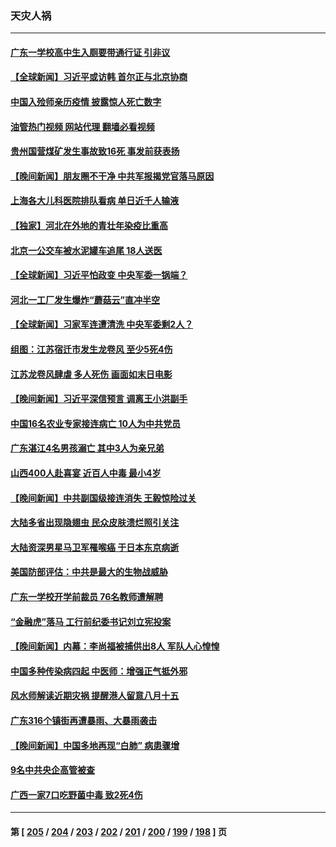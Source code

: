 ### 天灾人祸
---
#### [广东一学校高中生入厕要带通行证 引非议](../../pages/ncid280/n14080853.md?09252045) 
#### [【全球新闻】习近平或访韩 首尔正与北京协商](../../pages/ncid280/n14080762.md?09252045) 
#### [中国入殓师亲历疫情 披露惊人死亡数字](../../pages/ncid280/n14080339.md?09252045) 
#### [油管热门视频 网站代理 翻墙必看视频](http://138.2.39.72:81/youtube.html?epic-marker?09252045)
#### [贵州国营煤矿发生事故致16死 事发前获表扬](../../pages/ncid280/n14080316.md?09252045) 
#### [【晚间新闻】朋友圈不干净 中共军报揭党官落马原因](../../pages/ncid280/n14079755.md?09252045) 
#### [上海各大儿科医院排队看病 单日近千人输液](../../pages/ncid280/n14078898.md?09252045) 
#### [【独家】河北在外地的青壮年染疫比重高](../../pages/ncid280/n14078431.md?09252045) 
#### [北京一公交车被水泥罐车追尾 18人送医](../../pages/ncid280/n14079131.md?09252045) 
#### [【全球新闻】习近平怕政变 中央军委一锅端？](../../pages/ncid280/n14079104.md?09252045) 
#### [河北一工厂发生爆炸“蘑菇云”直冲半空](../../pages/ncid280/n14078434.md?09252045) 
#### [【全球新闻】习家军连遭清洗 中央军委剩2人？](../../pages/ncid280/n14078410.md?09252045) 
#### [组图：江苏宿迁市发生龙卷风 至少5死4伤](../../pages/ncid280/n14077799.md?09252045) 
#### [江苏龙卷风肆虐 多人死伤 画面如末日电影](../../pages/ncid280/n14077691.md?09252045) 
#### [【晚间新闻】习近平深信预言 调离王小洪副手](../../pages/ncid280/n14077074.md?09252045) 
#### [中国16名农业专家接连病亡 10人为中共党员](../../pages/ncid280/n14076786.md?09252045) 
#### [广东湛江4名男孩溺亡 其中3人为亲兄弟](../../pages/ncid280/n14076824.md?09252045) 
#### [山西400人赴喜宴 近百人中毒 最小4岁](../../pages/ncid280/n14076787.md?09252045) 
#### [【晚间新闻】中共副国级接连消失 王毅惊险过关](../../pages/ncid280/n14076732.md?09252045) 
#### [大陆多省出现隐翅虫 民众皮肤溃烂照引关注](../../pages/ncid280/n14076067.md?09252045) 
#### [大陆资深男星马卫军罹喉癌 于日本东京病逝](../../pages/ncid280/n14075692.md?09252045) 
#### [美国防部评估：中共是最大的生物战威胁](../../pages/ncid280/n14075204.md?09252045) 
#### [广东一学校开学前裁员 76名教师遭解聘](../../pages/ncid280/n14074948.md?09252045) 
#### [“金融虎”落马 工行前纪委书记刘立宪投案](../../pages/ncid280/n14074924.md?09252045) 
#### [【晚间新闻】内幕：李尚福被捕供出8人 军队人心惶惶](../../pages/ncid280/n14074699.md?09252045) 
#### [中国多种传染病四起 中医师：增强正气抵外邪](../../pages/ncid280/n14074695.md?09252045) 
#### [风水师解读近期灾祸 提醒港人留意八月十五](../../pages/ncid280/n14074665.md?09252045) 
#### [广东316个镇街再遭暴雨、大暴雨袭击](../../pages/ncid280/n14074432.md?09252045) 
#### [【晚间新闻】中国多地再现“白肺” 病患骤增](../../pages/ncid280/n14074350.md?09252045) 
#### [9名中共央企高管被查](../../pages/ncid280/n14073675.md?09252045) 
#### [广西一家7口吃野菌中毒 致2死4伤](../../pages/ncid280/n14073705.md?09252045) 

---
#### 第 [ [205](./205.md?09252045) / [204](./204.md?09252045) / [203](./203.md?09252045) / [202](./202.md?09252045) / [201](./201.md?09252045) / [200](./200.md?09252045) / [199](./199.md?09252045) / [198](./198.md?09252045) ] 页
